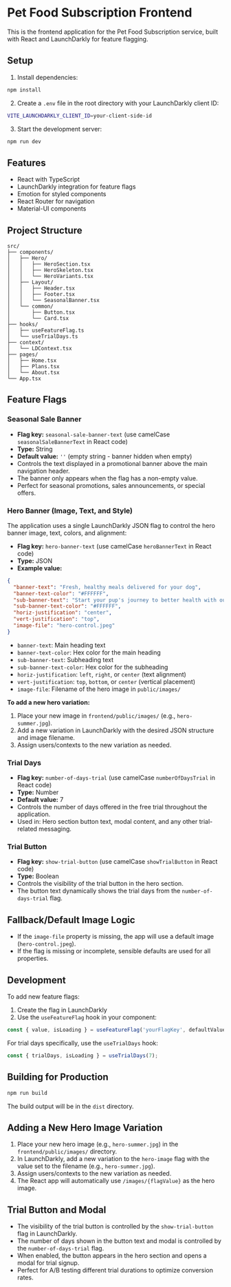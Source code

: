 # Pet Food Subscription Frontend

This is the frontend application for the Pet Food Subscription service, built with React and LaunchDarkly for feature flagging.

## Setup

1. Install dependencies:
```bash
npm install
```

2. Create a `.env` file in the root directory with your LaunchDarkly client ID:
```bash
VITE_LAUNCHDARKLY_CLIENT_ID=your-client-side-id
```

3. Start the development server:
```bash
npm run dev
```

## Features

- React with TypeScript
- LaunchDarkly integration for feature flags
- Emotion for styled components
- React Router for navigation
- Material-UI components

## Project Structure

```
src/
├── components/
│   ├── Hero/
│   │   ├── HeroSection.tsx
│   │   ├── HeroSkeleton.tsx
│   │   └── HeroVariants.tsx
│   ├── Layout/
│   │   ├── Header.tsx
│   │   ├── Footer.tsx
│   │   └── SeasonalBanner.tsx
│   └── common/
│       ├── Button.tsx
│       └── Card.tsx
├── hooks/
│   ├── useFeatureFlag.ts
│   └── useTrialDays.ts
├── context/
│   └── LDContext.tsx
├── pages/
│   ├── Home.tsx
│   ├── Plans.tsx
│   └── About.tsx
└── App.tsx
```

## Feature Flags

### Seasonal Sale Banner
- **Flag key:** `seasonal-sale-banner-text` (use camelCase `seasonalSaleBannerText` in React code)
- **Type:** String
- **Default value:** `''` (empty string - banner hidden when empty)
- Controls the text displayed in a promotional banner above the main navigation header.
- The banner only appears when the flag has a non-empty value.
- Perfect for seasonal promotions, sales announcements, or special offers.

### Hero Banner (Image, Text, and Style)

The application uses a single LaunchDarkly JSON flag to control the hero banner image, text, colors, and alignment:

- **Flag key:** `hero-banner-text` (use camelCase `heroBannerText` in React code)
- **Type:** JSON
- **Example value:**

```json
{
  "banner-text": "Fresh, healthy meals delivered for your dog",
  "banner-text-color": "#FFFFFF",
  "sub-banner-text": "Start your pup's journey to better health with our free trial",
  "sub-banner-text-color": "#FFFFFF",
  "horiz-justification": "center",
  "vert-justification": "top",
  "image-file": "hero-control.jpeg"
}
```

- `banner-text`: Main heading text
- `banner-text-color`: Hex color for the main heading
- `sub-banner-text`: Subheading text
- `sub-banner-text-color`: Hex color for the subheading
- `horiz-justification`: `left`, `right`, or `center` (text alignment)
- `vert-justification`: `top`, `bottom`, or `center` (vertical placement)
- `image-file`: Filename of the hero image in `public/images/`

**To add a new hero variation:**
1. Place your new image in `frontend/public/images/` (e.g., `hero-summer.jpg`).
2. Add a new variation in LaunchDarkly with the desired JSON structure and image filename.
3. Assign users/contexts to the new variation as needed.

### Trial Days
- **Flag key:** `number-of-days-trial` (use camelCase `numberOfDaysTrial` in React code)
- **Type:** Number
- **Default value:** 7
- Controls the number of days offered in the free trial throughout the application.
- Used in: Hero section button text, modal content, and any other trial-related messaging.

### Trial Button
- **Flag key:** `show-trial-button` (use camelCase `showTrialButton` in React code)
- **Type:** Boolean
- Controls the visibility of the trial button in the hero section.
- The button text dynamically shows the trial days from the `number-of-days-trial` flag.

## Fallback/Default Image Logic
- If the `image-file` property is missing, the app will use a default image (`hero-control.jpeg`).
- If the flag is missing or incomplete, sensible defaults are used for all properties.

## Development

To add new feature flags:

1. Create the flag in LaunchDarkly
2. Use the `useFeatureFlag` hook in your component:
```typescript
const { value, isLoading } = useFeatureFlag('yourFlagKey', defaultValue);
```

For trial days specifically, use the `useTrialDays` hook:
```typescript
const { trialDays, isLoading } = useTrialDays(7);
```

## Building for Production

```bash
npm run build
```

The build output will be in the `dist` directory.

## Adding a New Hero Image Variation

1. Place your new hero image (e.g., `hero-summer.jpg`) in the `frontend/public/images/` directory.
2. In LaunchDarkly, add a new variation to the `hero-image` flag with the value set to the filename (e.g., `hero-summer.jpg`).
3. Assign users/contexts to the new variation as needed.
4. The React app will automatically use `/images/{flagValue}` as the hero image.

## Trial Button and Modal
- The visibility of the trial button is controlled by the `show-trial-button` flag in LaunchDarkly.
- The number of days shown in the button text and modal is controlled by the `number-of-days-trial` flag.
- When enabled, the button appears in the hero section and opens a modal for trial signup.
- Perfect for A/B testing different trial durations to optimize conversion rates.
